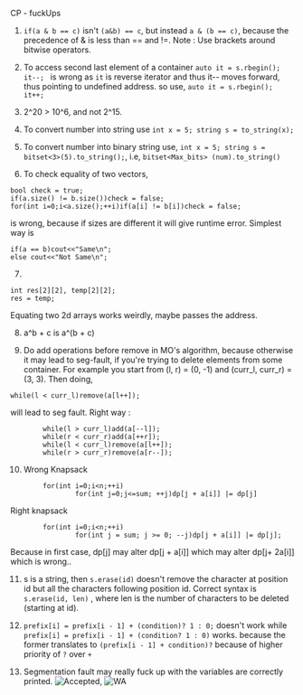 CP - fuckUps

1. `if(a & b == c)` isn't `(a&b) == c`, but instead `a & (b == c)`, because the precedence of & is less than == and !=. 
Note : Use brackets around bitwise operators. 

2. To access second last element of a container 
`auto it = s.rbegin(); it--; ` is wrong as `it` is reverse iterator and thus it-- moves forward, thus pointing to undefined address. so use,
`auto it = s.rbegin(); it++; `

3. 2^20 > 10^6, and not 2^15. 

4. To convert number into string use `int x = 5; string s = to_string(x);`

5. To convert number into binary string use, `int x = 5; string s = bitset<3>(5).to_string();`, i.e, `bitset<Max_bits> (num).to_string()`

6. To check equality of two vectors, 

```
bool check = true; 
if(a.size() != b.size())check = false;
for(int i=0;i<a.size();++i)if(a[i] != b[i])check = false;
```

is wrong, because if sizes are different it will give runtime error. Simplest way is

```
if(a == b)cout<<"Same\n"; 
else cout<<"Not Same\n"; 
```

7. 
```
int res[2][2], temp[2][2]; 
res = temp; 
```
Equating two 2d arrays works weirdly, maybe passes the address. 

8. a^b + c is a^(b + c)

9. Do add operations before remove in MO's algorithm, because otherwise it may lead to seg-fault, if you're trying to delete elements from some container. For example you start from (l, r) = (0, -1) and (curr_l, curr_r) = (3, 3). Then doing, 

```
while(l < curr_l)remove(a[l++]); 
```
will lead to seg fault. Right way : 
```
        while(l > curr_l)add(a[--l]); 
        while(r < curr_r)add(a[++r]); 
        while(l < curr_l)remove(a[l++]); 
        while(r > curr_r)remove(a[r--]); 
```

10. Wrong Knapsack 
```
        for(int i=0;i<n;++i)
                for(int j=0;j<=sum; ++j)dp[j + a[i]] |= dp[j]
```
Right knapsack 
```
        for(int i=0;i<n;++i)
                for(int j = sum; j >= 0; --j)dp[j + a[i]] |= dp[j]; 
```
Because in first case, dp[j] may alter dp[j + a[i]] which may alter dp[j+ 2a[i]] which is wrong..

11. s is a string, then `s.erase(id)` doesn't remove the character at position id but all the characters following position id. Correct syntax is `s.erase(id, len)` , where len is the number of characters to be deleted (starting at id). 

12. `prefix[i] = prefix[i - 1] + (condition)? 1 : 0;` doesn't work while
`prefix[i] = prefix[i - 1] + (condition? 1 : 0)` works. because the former translates to `(prefix[i - 1] + condition)?` because of higher priority of `?` over `+`

13. Segmentation fault may really fuck up with the variables are correctly printed. ![Accepted](https://codeforces.com/contest/1468/submission/102453022), ![WA](https://codeforces.com/contest/1468/submission/102451332)

